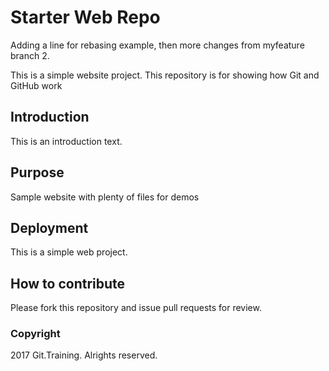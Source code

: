 # Starter Web Repo

Adding a line for rebasing example, then more changes from myfeature branch 2.

This is a simple website project. This repository is for showing how Git and GitHub work

## Introduction

This is an introduction text.

## Purpose

Sample website with plenty of files for demos

## Deployment
This is a simple web project.

## How to contribute

Please fork this repository and issue pull requests for review.

### Copyright

2017 Git.Training. Alrights reserved.